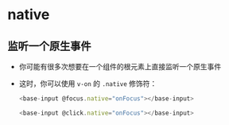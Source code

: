 # native

## 监听一个原生事件

- 你可能有很多次想要在一个组件的根元素上直接监听一个原生事件

- 这时，你可以使用 `v-on` 的 `.native` 修饰符：

    ```js
    <base-input @focus.native="onFocus"></base-input>
    ```

    ```js
    <base-input @click.native="onFocus"></base-input>
    ```
